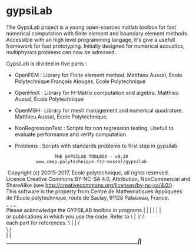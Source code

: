 # gypsiLab
The GypsiLab project is a young open-sources matlab toolbox for fast 
numerical computation with finite element and boundary element methods. 
Accessible with an high level programming langage, it's give a usefull 
framework for fast prototyping. Initially designed for numerical acoustics, 
multiphysics problems can now be adressed. 

   GypsiLab is divided in five parts :
 
 - OpenFEM : Library for Finite element method.
 Matthieu Aussal, Ecole Polytechnique
 François Alouges, Ecole Polytechnique
 
 - OpenHmX : Library for H-Matrix computation and algebra.
 Matthieu Aussal, Ecole Polytechnique
 
 - OpenMSH : Library for mesh management and numerical quadrature.  
 Matthieu Aussal, Ecole Polytechnique.
 
 - NonRegressionTest : Scripts for non regression testing. Usefull to evaluate
 performance and verify computation.
 
 - Problems : Scripts with standards problems to first step in gypsilab. 

                      THE GYPSILAB TOOLBOX - v0.20                      
               www.cmap.polytechnique.fr/~aussal/gypsilab               
                                                                        
 Copyright (c) 20015-2017, Ecole polytechnique, all rights reserved.    
 Licence Creative Commons BY-NC-SA 4.0, Attribution, NonCommercial and  
 ShareAlike (see http://creativecommons.org/licenses/by-nc-sa/4.0/).    
 This software is the property from Centre de Mathematiques Appliquees  
 de l'Ecole polytechnique, route de Saclay, 91128 Palaiseau, France.    
                                                            _   _   _   
 Please acknowledge the GYPSILAB toolbox in programs       | | | | | |  
 or publications in which you use the code. Refer to        \ \| |/ /   
 each part for references.                                   \ | | /    
                                                              \   /     
                                                               | |      
_______________________________________________________________|_|______

